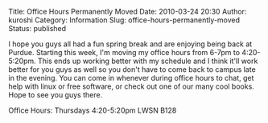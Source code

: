 Title: Office Hours Permanently Moved
Date: 2010-03-24 20:30
Author: kuroshi
Category: Information
Slug: office-hours-permanently-moved
Status: published

I hope you guys all had a fun spring break and are enjoying being back
at Purdue. Starting this week, I'm moving my office hours from 6-7pm to
4:20-5:20pm. This ends up working better with my schedule and I think
it'll work better for you guys as well so you don't have to come back to
campus late in the evening. You can come in whenever during office hours
to chat, get help with linux or free software, or check out one of our
many cool books. Hope to see you guys there.

Office Hours: Thursdays 4:20-5:20pm LWSN B128
